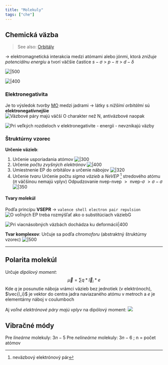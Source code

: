 ```yaml
---
title: "Molekuly"
tags: ["che"]
---
```


## Chemická väzba
> See also: [Orbitály](che/orbitály.md)

-> elektromagnetická interakcia medzi atómami alebo jónmi, ktorá *znižuje potenciálnu energiu* a tvorí väčšie častice
$s-\sigma \ > \ p-\pi \ > \ d-\delta$

![|500](attachments/sigma_bonds.png)

![|400](attachments/d_orbital_bonds.png)

### Elektronegativita
Je to výsledok *tvorby* [MO](che/orbitály.md#Molekulové%20orbitály) medzi jadrami -> látky s *nižšími orbitálmi* sú **elektronegatívnejšie**
![Väzbové páry majú väčší O charakter než N, antiväzbové naopak](attachments/NO-MO.png)

![Pri veľkých rozdieloch v elektronegativite - energii -  nevznikajú väzby](attachments/NaCl-soľ-MO.png)

### Štruktúrny vzorec
**Určenie väzieb**:
1. Určenie usporiadania atómov 
![|300](attachments/1st-step.jpeg)
2. Určenie *počtu zvyšných elektrónov*
![|400](attachments/2nd-step.jpeg)
3. Umiestnenie EP do orbitálov a určenie nábojov
![|320](attachments/3rd-step.jpeg)
4. Určenie *tvaru*
	Určenie počtu *sigma väzieb* a *NeVEP* [^1] stredového atómu ($\pi$ väčšinou nemajú vplyv)
	Odpudzovanie $\text{nvep-nvep } > \text{ nvep-}\sigma \ > \sigma-\sigma$	
	![|350](attachments/4th-step.jpeg)

#### Tvary molekúl
Podľa princípu **VSEPR** -> `valence shell electron pair repulsion`
![O voľných EP treba rozmýšľať ako o substitúciach väziebG](attachments/tvary_vsepr.png)

![Pri viacnásobných väzbách dochádza ku deformácii|400](attachments/deformovaný_tetraéder.jpeg)

**Tvar komplexov**:
Určuje sa podľa *chromoforu* (abstraktný štruktúrny vzorec)
![|500](attachments/tvar_komplexov.jpeg)

--- 

## Polarita molekúl
Určuje *dipólový moment*: 
$$\vec\mu = \sum q * \vec l_i * e$$
Kde $q$ je posunutie náboja vrámci väzieb bez jednotiek (v elektrónoch), $\vec{l_i}$ je vektor do centra jadra naviazaného atómu v metroch a $e$ je elementárny náboj v coulumboch

Aj *voľné elektrónové páry majú vplyv* na dipólový moment:
![](attachments/dipolovy_moment_vep.png)


## Vibračné módy
Pre *lineárne* molekuly: $3n-5$
Pre *nelineárne* molekuly: $3n-6$ ; n = počet atómov


[^1]: neväzbový elektrónový pár
